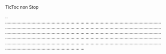 TicToc non Stop

..
...........................................................................................................................................................................................................................................................................................................................................................................................................................................................................................................................................................................................................................................................................................................